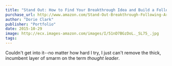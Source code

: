 ```yaml
---
title: "Stand Out: How to Find Your Breakthrough Idea and Build a Following Around It"
purchase_url: http://www.amazon.com/Stand-Out-Breakthrough-Following-Around/dp/1591847400%3FSubscriptionId%3DAKIAIVZLK2PABGQI2KAQ%26tag%3Deverrail-20%26linkCode%3Dxm2%26camp%3D2025%26creative%3D165953%26creativeASIN%3D1591847400
author: "Dorie Clark"
publisher: "Portfolio"
date: 2015-10-29
image: http://ecx.images-amazon.com/images/I/51nD7BGzDoL._SL75_.jpg
tags:
---
```


Couldn't get into it--no matter how hard I try, I just can't remove the thick, incumbent layer of smarm on the term *thought leader*.
